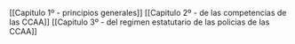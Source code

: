 [[Capitulo 1º - principios generales]]
[[Capitulo 2º - de las competencias de las CCAA]]
[[Capitulo 3º - del regimen estatutario de las policias de las CCAA]]
